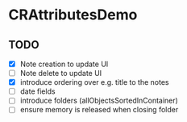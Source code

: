 #  CRAttributesDemo

## TODO
- [x] Note creation to update UI
- [ ] Note delete to update UI
- [x] introduce ordering over e.g. title to the notes
- [ ] date fields
- [ ] introduce folders (allObjectsSortedInContainer)
- [ ] ensure memory is released when closing folder
